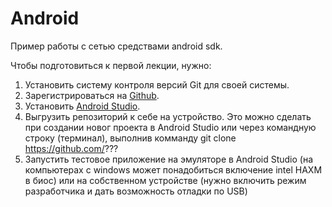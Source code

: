 # Android

Пример работы с сетью средствами android sdk.

Чтобы подготовиться к первой лекции, нужно:
1) Установить систему контроля версий Git для своей системы.
2) Зарегистрироваться на [Github](https://github.com/).
3) Установить [Android Studio](https://developer.android.com/studio).
4) Выгрузить  репозиторий к себе на устройство. Это можно сделать при создании новог проекта в Android Studio или через командную строку (терминал), выполнив комманду git clone https://github.com/???
5) Запустить тестовое приложение на эмуляторе в Android Studio (на компьютерах с windows может понадобиться включение intel HAXM в биос) или на собственном устройстве (нужно включить режим разработчика и дать возможность отладки по USB)
